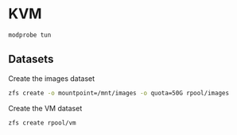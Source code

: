 # KVM

`modprobe tun`

## Datasets

Create the images dataset

```zsh
zfs create -o mountpoint=/mnt/images -o quota=50G rpool/images
```

Create the VM dataset

```zsh
zfs create rpool/vm
```
